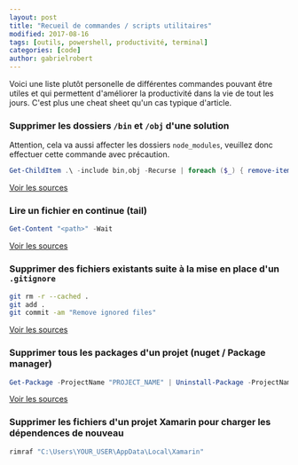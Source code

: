 ```yaml
---
layout: post
title: "Recueil de commandes / scripts utilitaires"
modified: 2017-08-16
tags: [outils, powershell, productivité, terminal]
categories: [code]
author: gabrielrobert
---
```



Voici une liste plutôt personelle de différentes commandes pouvant être utiles et qui permettent d'améliorer la productivité dans la vie de tout les jours. C'est plus une cheat sheet qu'un cas typique d'article.


### Supprimer les dossiers `/bin` et `/obj` d'une solution

Attention, cela va aussi affecter les dossiers `node_modules`, veuillez donc effectuer cette commande avec précaution.

```powershell
Get-ChildItem .\ -include bin,obj -Recurse | foreach ($_) { remove-item $_.fullname -Force -Recurse }
```

[Voir les sources](https://stackoverflow.com/questions/755382/i-want-to-delete-all-bin-and-obj-folders-to-force-all-projects-to-rebuild-everyt)


### Lire un fichier en continue (tail)

```powershell
Get-Content "<path>" -Wait
```

[Voir les sources](https://stackoverflow.com/questions/4426442/unix-tail-equivalent-command-in-windows-powershell)

### Supprimer des fichiers existants suite à la mise en place d'un `.gitignore`

```bash
git rm -r --cached . 
git add .
git commit -am "Remove ignored files"
```

[Voir les sources](https://stackoverflow.com/questions/1274057/how-to-make-git-forget-about-a-file-that-was-tracked-but-is-now-in-gitignore)

### Supprimer tous les packages d'un projet (nuget / Package manager)

```powershell
Get-Package -ProjectName "PROJECT_NAME" | Uninstall-Package -ProjectName "PROJECT_NAME" -RemoveDependencies
```

[Voir les sources](https://stackoverflow.com/questions/28596666/how-do-i-uninstall-all-nuget-packages-from-a-solution-in-visual-studio-2013)

### Supprimer les fichiers d'un projet Xamarin pour charger les dépendences de nouveau

```bash
rimraf "C:\Users\YOUR_USER\AppData\Local\Xamarin"
```
